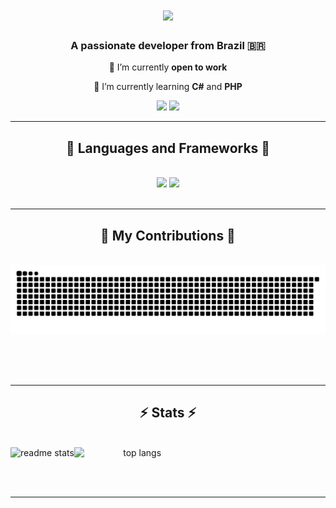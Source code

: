 
<h1 align="center">
    <img src="https://readme-typing-svg.herokuapp.com/?font=JetBrainsMono&size=35&center=true&vCenter=true&width=500&height=70&duration=4000&lines=Hi+There!+👋;+I'm+Danniel+Lima!;" />
</h1>

<h3 align="center">A passionate developer from Brazil 🇧🇷</h3>

<div align="center">
 
 🔭 I’m currently **open to work**
 
 🌱 I’m currently learning **C#** and **PHP**

 </div>

<div align="center">
  <a href = "mailto:karlosdanniellima@gmail.com"><img src="https://img.shields.io/badge/Gmail-333333?style=for-the-badge&logo=gmail&logoColor=red"></a>
  <a href="https://br.linkedin.com/in/danniel-lima-771635236" target="_blank"><img src="https://img.shields.io/badge/LinkedIn-0077B5?style=for-the-badge&logo=linkedin&logoColor=white" target="_blank"></a>
</div>

 <hr/>

 <h2 align="center">🧰 Languages and Frameworks 🧰</h2>
<br/>
<div align="center">
    <img src="https://skillicons.dev/icons?i=cs,php,js,html,css,svelte,tailwind,bootstrap,typescript" />
    <img src="https://skillicons.dev/icons?i=mysql,nodejs,git" /><br>
</div>
 
<br/>
<hr/>

<div align="center">
  <h2>🐍 My Contributions 🐍</h2>
  <br>
  <img alt="snake eating my contributions" src="https://raw.githubusercontent.com/DannielLima/DannielLima/output/github-contribution-grid-snake.svg" />
  
  <br/><br/><br/>
</div>


<hr/>

<h2 align="center">⚡ Stats ⚡</h2>
<br>

<div align="center" dir="auto" style="display: flex; flex-direction: row;">
<img style="max-width: 100%;" src="https://github-readme-stats.vercel.app/api?username=DannielLima&count_private=true&show_icons=true&theme=radical" alt="readme stats" />
<img style="height: auto; width: 40%;" class="img" src="https://github-readme-stats.vercel.app/api/top-langs/?username=DannielLima&hide=HTML&langs_count=8&layout=compact&theme=radical&border_radius=10" alt="top langs" />
</div>

<br/><br/>

<hr/>

<br/>
